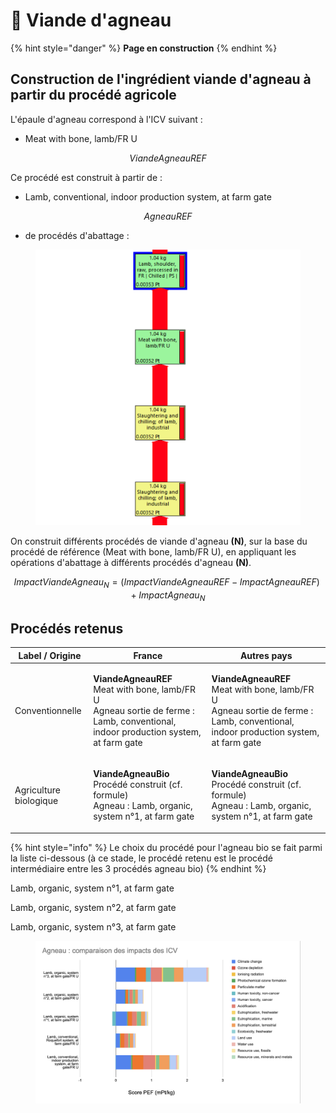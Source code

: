 # 🐑 Viande d'agneau



{% hint style="danger" %}
**Page en construction**
{% endhint %}

## Construction de l'ingrédient viande d'agneau à partir du procédé agricole

L'épaule d'agneau correspond à l'ICV suivant :&#x20;

* Meat with bone, lamb/FR U

$$
ViandeAgneauREF
$$

Ce procédé est construit à partir de :&#x20;

* Lamb, conventional, indoor production system, at farm gate

$$
AgneauREF
$$

* de procédés d'abattage :&#x20;

<figure><img src="../../.gitbook/assets/agneau 1.png" alt=""><figcaption></figcaption></figure>

On construit différents procédés de viande d'agneau **(N)**, sur la base du procédé de référence (Meat with bone, lamb/FR U), en appliquant les opérations d'abattage à différents procédés d'agneau **(N)**.

$$
ImpactViandeAgneau_N = (ImpactViandeAgneauREF - ImpactAgneauREF )+ImpactAgneau_N
$$



## Procédés retenus

| Label / Origine        | France                                                                                                                                                                       | Autres pays                                                                                                                                                 |
| ---------------------- | ---------------------------------------------------------------------------------------------------------------------------------------------------------------------------- | ----------------------------------------------------------------------------------------------------------------------------------------------------------- |
| Conventionnelle        | <p><strong>ViandeAgneauREF</strong><br><strong></strong>Meat with bone, lamb/FR U<br>Agneau sortie de ferme : Lamb, conventional, indoor production system, at farm gate</p> | <p><strong>ViandeAgneauREF</strong><br>Meat with bone, lamb/FR U<br>Agneau sortie de ferme : Lamb, conventional, indoor production system, at farm gate</p> |
| Agriculture biologique | <p><strong>ViandeAgneauBio</strong><br>Procédé construit (cf. formule)<br>Agneau : Lamb, organic, system n°1, at farm gate</p>                                               | <p><strong>ViandeAgneauBio</strong><br>Procédé construit (cf. formule)<br>Agneau : Lamb, organic, system n°1, at farm gate</p>                              |

{% hint style="info" %}
Le choix du procédé pour l'agneau bio se fait parmi la liste ci-dessous (à ce stade, le procédé retenu est le procédé intermédiaire entre les 3 procédés agneau bio)
{% endhint %}

Lamb, organic, system n°1, at farm gate

Lamb, organic, system n°2, at farm gate

Lamb, organic, system n°3, at farm gate



<figure><img src="../../.gitbook/assets/image (3) (1).png" alt=""><figcaption></figcaption></figure>

